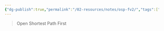 ```yaml
---
{"dg-publish":true,"permalink":"/02-resources/notes/osp-fv2/","tags":["netzwerk/protocol"],"noteIcon":"","updated":"2025-07-12T13:31:41.000+02:00"}
---
```


>Open Shortest Path First
